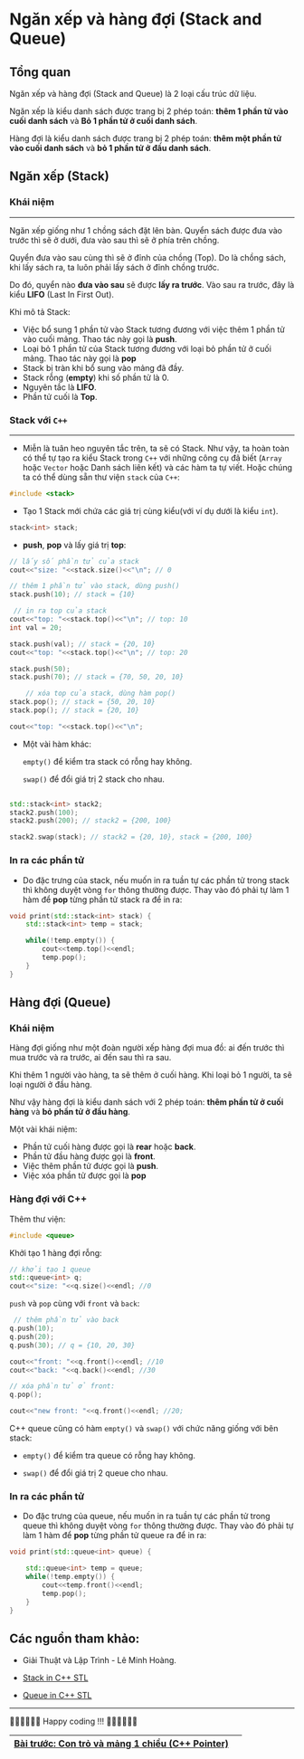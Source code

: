  

Ngăn xếp và hàng đợi (Stack and Queue)
==========================

Tổng quan
---------

Ngăn xếp và hàng đợi (Stack and Queue) là 2 loại cấu trúc dữ liệu.

Ngăn xếp là kiểu danh sách được trang bị 2 phép toán: **thêm 1 phần tử vào cuối danh sách** và **Bỏ 1 phần tử ở cuối danh sách**.

Hàng đợi là kiểu danh sách được trang bị 2 phép toán: **thêm một phần tử vào cuối danh sách** và **bỏ 1 phần tử ở đầu danh sách**.


Ngăn xếp (Stack)
---------

### Khái niệm
***
Ngăn xếp giống như 1 chồng sách đặt lên bàn. Quyển sách được đưa vào trước thì sẽ ở dưới, đưa vào sau thì sẽ ở phía trên chồng.

Quyển đưa vào sau cùng thì sẽ ở đỉnh của chồng (Top). Do là chồng sách, khi lấy sách ra, ta luôn phải lấy sách ở đỉnh chồng trước.

Do đó, quyển nào **đưa vào sau** sẽ được **lấy ra trước**. Vào sau ra trước, đây là kiểu **LIFO** (Last In First Out).

Khi mô tả Stack: 
- Việc bổ sung 1 phần tử vào Stack tương đương với việc thêm 1 phần tử vào cuối mảng. Thao tác này gọi là **push**.
- Loại bỏ 1 phần tử của Stack tương đương với loại bỏ phần tử ở cuối mảng. Thao tác này gọi là **pop**
- Stack bị tràn khi bổ sung vào mảng đã đầy.
- Stack rỗng (**empty**) khi số phần tử là 0.
- Nguyên tắc là **LIFO**.
- Phần tử cuối là **Top**.

### Stack với `C++` 
***
- Miễn là tuân heo nguyên tắc trên, ta sẽ có Stack. Như vậy, ta hoàn toàn có thể tự tạo ra kiểu Stack trong `C++` với những công cụ đã biết (`Array` hoặc `Vector` hoặc Danh sách liên kết) và các hàm ta tự viết. Hoặc chúng ta có thể dùng sẵn thư viện `stack` của `C++`:
```cpp
#include <stack>
```

- Tạo 1 Stack mới chứa các giá trị cùng kiểu(với ví dụ dưới là kiểu `int`).

```cpp
stack<int> stack;
```

- **push**, **pop** và lấy giá trị **top**: 

```cpp
// lấy số phần tử của stack
cout<<"size: "<<stack.size()<<"\n"; // 0

// thêm 1 phần tử vào stack, dùng push()
stack.push(10); // stack = {10}

 // in ra top của stack
cout<<"top: "<<stack.top()<<"\n"; // top: 10
int val = 20;

stack.push(val); // stack = {20, 10}
cout<<"top: "<<stack.top()<<"\n"; // top: 20

stack.push(50);
stack.push(70); // stack = {70, 50, 20, 10}

    // xóa top của stack, dùng hàm pop()
stack.pop(); // stack = {50, 20, 10}
stack.pop(); // stack = {20, 10}

cout<<"top: "<<stack.top()<<"\n";

```

- Một vài hàm khác:
    
    `empty()` để kiểm tra stack có rỗng hay không.
    
    `swap()`  để đổi giá trị 2 stack cho nhau.

```cpp
  
std::stack<int> stack2;
stack2.push(100);
stack2.push(200); // stack2 = {200, 100}

stack2.swap(stack); // stack2 = {20, 10}, stack = {200, 100}
```
### In ra các phần tử

- Do đặc trưng của stack, nếu muốn in ra tuần tự các phần tử trong stack thì không duyệt vòng `for` thông thường được. Thay vào đó phải tự làm 1 hàm để **pop** từng phần tử stack ra để in ra:

```cpp
void print(std::stack<int> stack) {
    std::stack<int> temp = stack;

    while(!temp.empty()) {
        cout<<temp.top()<<endl;
        temp.pop();
    }
}
```

Hàng đợi (Queue)
--------

### Khái niệm
Hàng đợi giống như một đoàn người xếp hàng đợi mua đồ: ai đến trước thì mua trước và ra trước, ai đến sau thì ra sau. 

Khi thêm 1 người vào hàng, ta sẽ thêm ở cuối hàng. Khi loại bỏ 1 người, ta sẽ loại người ở đầu hàng.

Như vậy hàng đợi là kiểu danh sách với 2 phép toán: **thêm phần tử ở cuối hàng** và **bỏ phần tử ở đầu hàng**.

Một vài khái niệm:
- Phần tử cuối hàng được gọi là **rear** hoặc **back**.
- Phần tử đầu hàng được gọi là **front**.
- Việc thêm phần tử được gọi là **push**.
- Việc xóa phần tử được gọi là **pop**

### Hàng đợi với C++

Thêm thư viện:
```cpp
#include <queue>
```

Khởi tạo 1 hàng đợi rỗng:

```cpp
// khởi tạo 1 queue
std::queue<int> q;
cout<<"size: "<<q.size()<<endl; //0
```

`push` và `pop` cùng với `front` và `back`:

```cpp
 // thêm phần tử vào back
q.push(10);
q.push(20);
q.push(30); // q = {10, 20, 30}

cout<<"front: "<<q.front()<<endl; //10
cout<<"back: "<<q.back()<<endl; //30

// xóa phần tử ở front:
q.pop();

cout<<"new front: "<<q.front()<<endl; //20;
```

C++ queue cũng có hàm `empty()` và `swap()` với chức năng giống với bên stack: 
    
- `empty()` để kiểm tra queue có rỗng hay không.
    
- `swap()`  để đổi giá trị 2 queue cho nhau.

### In ra các phần tử

- Do đặc trưng của queue, nếu muốn in ra tuần tự các phần tử trong queue thì không duyệt vòng `for` thông thường được. Thay vào đó phải tự làm 1 hàm để **pop** từng phần tử queue ra để in ra:

```cpp
void print(std::queue<int> queue) {

    std::queue<int> temp = queue;
    while(!temp.empty()) {
        cout<<temp.front()<<endl;
        temp.pop();
    }
}

```

## Các nguồn tham khảo:

- Giải Thuật và Lập Trình - Lê Minh Hoàng.

- [Stack in C++ STL](https://www.geeksforgeeks.org/stack-in-cpp-stl/)

- [Queue in C++ STL](https://www.geeksforgeeks.org/queue-cpp-stl/)
* * *

🧑‍💻🧑‍💻🧑‍💻 Happy coding !!! 🧑‍💻🧑‍💻🧑‍💻

| [Bài trước: Con trỏ và mảng 1 chiều (C++ Pointer)](part4.md)  | |
| ------------- | ------------- |


